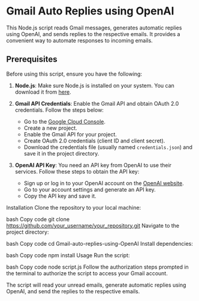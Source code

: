 # Gmail Auto Replies using OpenAI

This Node.js script reads Gmail messages, generates automatic replies using OpenAI, and sends replies to the respective emails. It provides a convenient way to automate responses to incoming emails.

## Prerequisites

Before using this script, ensure you have the following:

1. **Node.js**: Make sure Node.js is installed on your system. You can download it from [here](https://nodejs.org/).

2. **Gmail API Credentials**: Enable the Gmail API and obtain OAuth 2.0 credentials. Follow the steps below:

   - Go to the [Google Cloud Console](https://console.cloud.google.com/).
   - Create a new project.
   - Enable the Gmail API for your project.
   - Create OAuth 2.0 credentials (client ID and client secret).
   - Download the credentials file (usually named `credentials.json`) and save it in the project directory.

3. **OpenAI API Key**: You need an API key from OpenAI to use their services. Follow these steps to obtain the API key:

   - Sign up or log in to your OpenAI account on the [OpenAI website](https://platform.openai.com/signup).
   - Go to your account settings and generate an API key.
   - Copy the API key and save it. 

Installation
Clone the repository to your local machine:

bash
Copy code
git clone https://github.com/your_username/your_repository.git
Navigate to the project directory:

bash
Copy code
cd Gmail-auto-replies-using-OpenAI
Install dependencies:

bash
Copy code
npm install
Usage
Run the script:

bash
Copy code
node script.js
Follow the authorization steps prompted in the terminal to authorize the script to access your Gmail account.

The script will read your unread emails, generate automatic replies using OpenAI, and send the replies to the respective emails.
